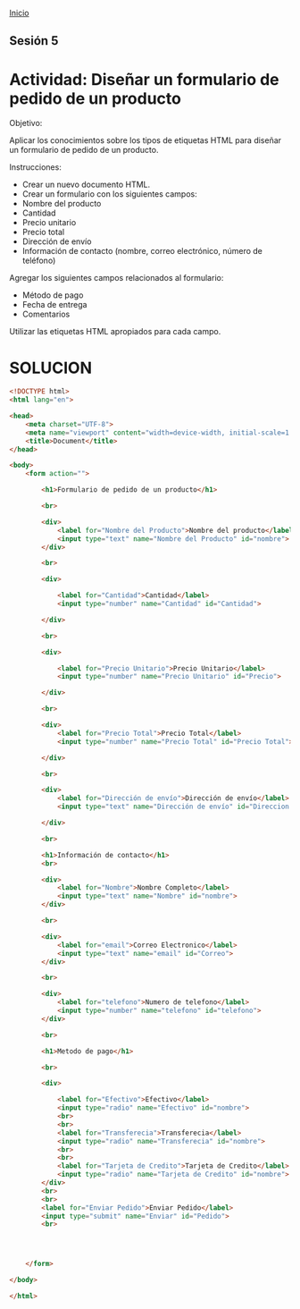 <!-- No borrar o modificar -->
[Inicio](./index.md)

## Sesión 5 


# Actividad: Diseñar un formulario de pedido de un producto

Objetivo:

Aplicar los conocimientos sobre los tipos de etiquetas HTML para diseñar un formulario de pedido de un producto.

Instrucciones:

 - Crear un nuevo documento HTML.
 - Crear un formulario con los siguientes campos:
 - Nombre del producto
 - Cantidad
 - Precio unitario
 - Precio total
 - Dirección de envío
 - Información de contacto (nombre, correo electrónico, número de teléfono)

Agregar los siguientes campos relacionados al formulario:

 - Método de pago
 - Fecha de entrega
 - Comentarios


Utilizar las etiquetas HTML apropiados para cada campo.

# SOLUCION

```html
<!DOCTYPE html>
<html lang="en">

<head>
    <meta charset="UTF-8">
    <meta name="viewport" content="width=device-width, initial-scale=1.0">
    <title>Document</title>
</head>

<body>
    <form action="">

        <h1>Formulario de pedido de un producto</h1>

        <br>

        <div>
            <label for="Nombre del Producto">Nombre del producto</label>
            <input type="text" name="Nombre del Producto" id="nombre">
        </div>

        <br>

        <div>

            <label for="Cantidad">Cantidad</label>
            <input type="number" name="Cantidad" id="Cantidad">

        </div>

        <br>

        <div>

            <label for="Precio Unitario">Precio Unitario</label>
            <input type="number" name="Precio Unitario" id="Precio">

        </div>

        <br>

        <div>
            <label for="Precio Total">Precio Total</label>
            <input type="number" name="Precio Total" id="Precio Total">

        </div>

        <br>

        <div>
            <label for="Dirección de envío">Dirección de envío</label>
            <input type="text" name="Dirección de envío" id="Direccion de envio">

        </div>

        <br>

        <h1>Información de contacto</h1>
        <br>

        <div>
            <label for="Nombre">Nombre Completo</label>
            <input type="text" name="Nombre" id="nombre">
        </div>

        <br>

        <div>
            <label for="email">Correo Electronico</label>
            <input type="text" name="email" id="Correo">
        </div>

        <br>

        <div>
            <label for="telefono">Numero de telefono</label>
            <input type="number" name="telefono" id="telefono">
        </div>

        <br>

        <h1>Metodo de pago</h1>

        <br>

        <div>

            <label for="Efectivo">Efectivo</label>
            <input type="radio" name="Efectivo" id="nombre">
            <br>
            <br>
            <label for="Transferecia">Transferecia</label>
            <input type="radio" name="Transferecia" id="nombre">
            <br>
            <br>
            <label for="Tarjeta de Credito">Tarjeta de Credito</label>
            <input type="radio" name="Tarjeta de Credito" id="nombre">
        </div>
        <br>
        <br>
        <label for="Enviar Pedido">Enviar Pedido</label>
        <input type="submit" name="Enviar" id="Pedido">
        <br>




    </form>

</body>

</html>

```





